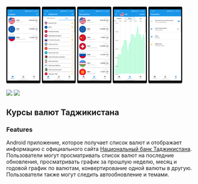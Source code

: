 <img src="/docs/1.png" width=18% height=18%> <img src="/docs/2.png" width=18% height=18%>
<img src="/docs/3.png" width=18% height=18%> <img src="/docs/4.png" width=18% height=18%>
<img src="/docs/5.png" width=18% height=18%>

<a href="https://play.google.com/store/apps/details?id=com.developer.valyutaapp">
<img src="https://play.google.com/intl/en_us/badges/static/images/badges/en_badge_web_generic.png" height="70"></a>


<a href="https://play.google.com/store/apps/details?id=com.developer.valyutaapp">
<img src="https://static.tildacdn.com/tild3633-6364-4533-a462-303133633334/app-gallery-en.png" height="40"></a>

## Курсы валют Таджикистана

### Features
Android приложение, которое получает список валют и  отображает информацию
с официального сайта [Национальный банк Таджикистана](https://www.nbt.tj/ru/kurs/kurs.php).
Пользователи могут просматривать список валют на последние обновления,
просматривать график за прошлую неделю, месяц и годовой график по валютам,
конвертирование одной валюты в другую. Пользователи также могут следить автообновление и темами.
